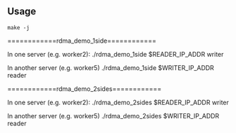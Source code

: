## Usage

    make -j

============rdma_demo_1side============

In one server (e.g. worker2):
    ./rdma_demo_1side $READER_IP_ADDR writer

In another server (e.g. worker5)
    ./rdma_demo_1side $WRITER_IP_ADDR reader

============rdma_demo_2sides============

In one server (e.g. worker2):
    ./rdma_demo_2sides $READER_IP_ADDR writer

In another server (e.g. worker5)
    ./rdma_demo_2sides $WRITER_IP_ADDR reader
